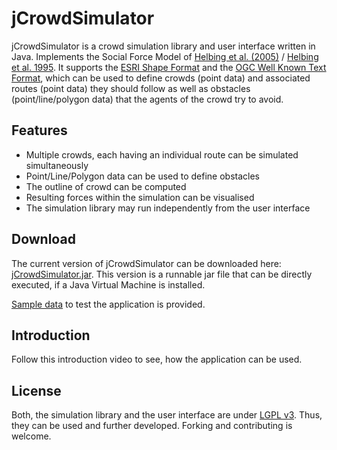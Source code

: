 # jCrowdSimulator
jCrowdSimulator is a crowd simulation library and user interface written in Java. Implements the Social Force Model of [Helbing et al. (2005)](https://pubsonline.informs.org/doi/pdf/10.1287/trsc.1040.0108) / [Helbing et al. 1995](https://journals.aps.org/pre/abstract/10.1103/PhysRevE.51.4282). It supports the [ESRI Shape Format](https://www.esri.com/library/whitepapers/pdfs/shapefile.pdf) and the [OGC Well Known Text Format](https://www.opengeospatial.org/standards/wkt-crs), which can be used to define crowds (point data) and associated routes (point data) they should follow as well as obstacles (point/line/polygon data) that the agents of the crowd try to avoid.

## Features
+ Multiple crowds, each having an individual route can be simulated simultaneously
+ Point/Line/Polygon data can be used to define obstacles
+ The outline of crowd can be computed
+ Resulting forces within the simulation can be visualised
+ The simulation library may run independently from the user interface

## Download
The current version of jCrowdSimulator can be downloaded here: [jCrowdSimulator.jar](jCrowdSimulator.jar).
This version is a runnable jar file that can be directly executed, if a Java Virtual Machine is installed.

[Sample data](sampledata) to test the application is provided.

## Introduction
Follow this introduction video to see, how the application can be used.

## License
Both, the simulation library and the user interface are under [LGPL v3](https://opensource.org/licenses/lgpl-3.0.html). Thus, they can be used and further developed. Forking and contributing is welcome.